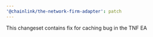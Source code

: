 ```yaml
---
'@chainlink/the-network-firm-adapter': patch
---
```


This changeset contains fix for caching bug in the TNF EA
